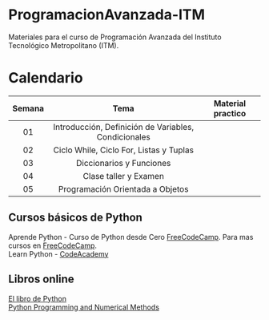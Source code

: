 # ProgramacionAvanzada-ITM
Materiales para el curso de Programación Avanzada del Instituto Tecnológico Metropolitano (ITM).

# Calendario
| Semana |                             Tema                              |                  Material practico |
| :-----------: | :--------------------------------------------------------------: |:----------------------------------------------------------------------------------------------------------------------------: | 
|      01       |  Introducción, Definición de Variables, Condicionales           |             | 
|      02       |  Ciclo While, Ciclo For, Listas y Tuplas    |  |
|      03       |  Diccionarios y Funciones   |      | 
|      04       |  Clase taller y Examen   |      | 
|      05       |  Programación Orientada a Objetos   |      | 

## Cursos básicos de Python
Aprende Python - Curso de Python desde Cero [FreeCodeCamp](https://www.youtube.com/watch?v=DLikpfc64cA).
Para mas cursos en [FreeCodeCamp](https://www.freecodecamp.org/espanol/). <br>
Learn Python - [CodeAcademy](https://www.codecademy.com/learn/learn-python)

## Libros online
[El libro de Python](https://ellibrodepython.com/) <br>
[Python Programming and Numerical Methods](https://pythonnumericalmethods.berkeley.edu/notebooks/Index.html)
